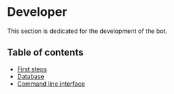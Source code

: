 # Developer

This section is dedicated for the development of the bot.

## Table of contents

- [First steps](./INSTALLATION.md)
- [Database](./database.md)
- [Command line interface](./cli.md)
